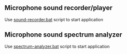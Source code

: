 
## Microphone sound recorder/player
Use [sound-recorder.bat](sound-recorder.bat) script to start application

## Microphone sound spectrum analyzer
Use [spectrum-analyzer.bat](spectrum-analyzer.bat) script to start application
